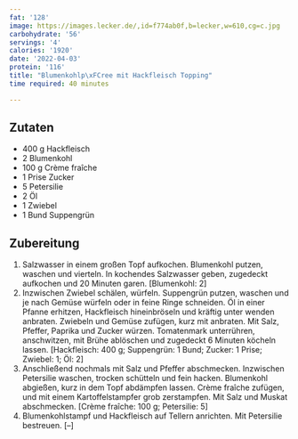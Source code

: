 ```yaml
---
fat: '128'
image: https://images.lecker.de/,id=f774ab0f,b=lecker,w=610,cg=c.jpg
carbohydrate: '56'
servings: '4'
calories: '1920'
date: '2022-04-03'
protein: '116'
title: "Blumenkohlp\xFCree mit Hackfleisch Topping"
time required: 40 minutes

---
```


## Zutaten
- 400 g Hackfleisch
- 2 Blumenkohl
- 100 g Crème fraîche
- 1 Prise Zucker
- 5 Petersilie
- 2 Öl
- 1 Zwiebel
- 1 Bund Suppengrün

## Zubereitung
 1. Salzwasser in einem großen Topf aufkochen. Blumenkohl putzen, waschen und vierteln. In kochendes Salzwasser geben, zugedeckt aufkochen und 20 Minuten garen.
    [Blumenkohl: 2]
 2. Inzwischen Zwiebel schälen, würfeln. Suppengrün putzen, waschen und je nach Gemüse würfeln oder in feine Ringe schneiden. Öl in einer Pfanne erhitzen, Hackfleisch hineinbröseln und kräftig unter wenden anbraten. Zwiebeln und Gemüse zufügen, kurz mit anbraten. Mit Salz, Pfeffer, Paprika und Zucker würzen. Tomatenmark unterrühren, anschwitzen, mit Brühe ablöschen und zugedeckt 6 Minuten köcheln lassen.
    [Hackfleisch: 400 g; Suppengrün: 1 Bund; Zucker: 1 Prise; Zwiebel: 1; Öl: 2]
 3. Anschließend nochmals mit Salz und Pfeffer abschmecken. Inzwischen Petersilie waschen, trocken schütteln und fein hacken. Blumenkohl abgießen, kurz in dem Topf abdämpfen lassen. Crème fraîche zufügen, und mit einem Kartoffelstampfer grob zerstampfen. Mit Salz und Muskat abschmecken.
    [Crème fraîche: 100 g; Petersilie: 5]
 4. Blumenkohlstampf und Hackfleisch auf Tellern anrichten. Mit Petersilie bestreuen.
    [–]

